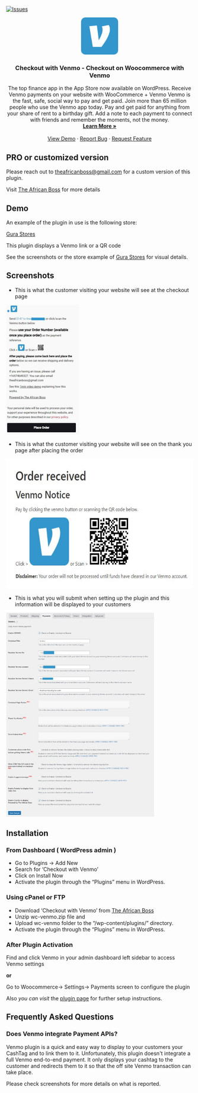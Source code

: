 [![Issues](https://img.shields.io/github/issues/theafricanboss/woocommerce-venmo.svg?style=for-the-badge&logo=appveyor)](https://github.com/theafricanboss/woocommerce-venmo/issues)

<p align="center">

  <a href="https://theafricanboss.com/venmo">
    <img src="assets/images/venmo.png" alt="MOMO Plugin logo" height="100" width="auto">
  </a>

  <h3 align="center">Checkout with Venmo - Checkout on Woocommerce with Venmo</h3>

  <p align="center">
    The top finance app in the App Store now available on WordPress. Receive Venmo payments on your website with WooCommerce + Venmo
    Venmo is the fast, safe, social way to pay and get paid. 
    Join more than 65 million people who use the Venmo app today.
    Pay and get paid for anything from your share of rent to a birthday gift. Add a note to each payment to connect with friends and remember the moments, not the money.
    <br />
    <a href="https://theafricanboss.com/venmo"><strong>Learn More »</strong></a>
    <br />
    <br />
    <a href="https://theafricanboss.com/venmo">View Demo</a>
    ·
    <a href="https://github.com/theafricanboss/woocommerce-venmo/issues">Report Bug</a>
    ·
    <a href="https://github.com/theafricanboss/woocommerce-venmo/issues">Request Feature</a>
  </p>
</p>

## PRO or customized version

Please reach out to theafricanboss@gmail.com for a custom version of this plugin.

Visit [The African Boss](https://theafricanboss.com/venmo) for more details

## Demo

An example of the plugin in use is the following store:

[Gura Stores](https://gurastores.com/test/)

This plugin displays a Venmo link or a QR code

See the screenshots or the store example of [Gura Stores](https://gurastores.com/test/) for visual details.

## Screenshots

- This is what the customer visiting your website will see at the checkout page

<img src="assets/images/checkout_page.jpg" alt="checkout page" height="350" width="auto">

- This is what the customer visiting your website will see on the thank you page after placing the order

<img src="assets/images/thankyou_page.jpg" alt="thank you page" height="350" width="auto">

- This is what you will submit when setting up the plugin and this information will be displayed to your customers

<img src="assets/images/dashboard.jpg" alt="plugin settings" width="auto" height="550" height="auto"/>

## Installation

### From Dashboard ( WordPress admin )

- Go to Plugins -> Add New
- Search for ‘Checkout with Venmo’
- Click on Install Now
- Activate the plugin through the “Plugins” menu in WordPress.

### Using cPanel or FTP

- Download ‘Checkout with Venmo’ from [The African Boss](https://theafricanboss.com/venmo)
- Unzip wc-venmo.zip file and
- Upload wc-venmo folder to the “/wp-content/plugins/” directory.
- Activate the plugin through the “Plugins” menu in WordPress.

### After Plugin Activation

Find and click Venmo in your admin dashboard left sidebar to access Venmo settings

**or**

Go to Woocommerce-> Settings-> Payments screen to configure the plugin

Also _you can visit_ the [plugin page](https://theafricanboss.com/venmo) for further setup instructions.

## Frequently Asked Questions

### Does Venmo integrate Payment APIs?

Venmo plugin is a quick and easy way to display to your customers your CashTag and to link them to it.
Unfortunately, this plugin doesn't integrate a full Venmo end-to-end payment. It only displays your cashtag to the customer and redirects them to it so that the off site Venmo transaction can take place.

Please check screenshots for more details on what is reported.
